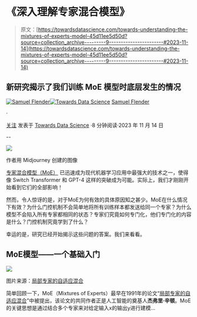 # 《深入理解专家混合模型》

> 原文：[https://towardsdatascience.com/towards-understanding-the-mixtures-of-experts-model-45d11ee5d50d?source=collection_archive---------9-----------------------#2023-11-14](https://towardsdatascience.com/towards-understanding-the-mixtures-of-experts-model-45d11ee5d50d?source=collection_archive---------9-----------------------#2023-11-14)

## 新研究揭示了我们训练 MoE 模型时底层发生的情况

[](https://medium.com/@samuel.flender?source=post_page-----45d11ee5d50d--------------------------------)[![Samuel Flender](../Images/390d82a673de8a8bb11cef66978269b5.png)](https://medium.com/@samuel.flender?source=post_page-----45d11ee5d50d--------------------------------)[](https://towardsdatascience.com/?source=post_page-----45d11ee5d50d--------------------------------)[![Towards Data Science](../Images/a6ff2676ffcc0c7aad8aaf1d79379785.png)](https://towardsdatascience.com/?source=post_page-----45d11ee5d50d--------------------------------) [Samuel Flender](https://medium.com/@samuel.flender?source=post_page-----45d11ee5d50d--------------------------------)

·

[关注](https://medium.com/m/signin?actionUrl=https%3A%2F%2Fmedium.com%2F_%2Fsubscribe%2Fuser%2Fce56d9dcd568&operation=register&redirect=https%3A%2F%2Ftowardsdatascience.com%2Ftowards-understanding-the-mixtures-of-experts-model-45d11ee5d50d&user=Samuel+Flender&userId=ce56d9dcd568&source=post_page-ce56d9dcd568----45d11ee5d50d---------------------post_header-----------) 发表于 [Towards Data Science](https://towardsdatascience.com/?source=post_page-----45d11ee5d50d--------------------------------) ·8 分钟阅读·2023 年 11 月 14 日[](https://medium.com/m/signin?actionUrl=https%3A%2F%2Fmedium.com%2F_%2Fvote%2Ftowards-data-science%2F45d11ee5d50d&operation=register&redirect=https%3A%2F%2Ftowardsdatascience.com%2Ftowards-understanding-the-mixtures-of-experts-model-45d11ee5d50d&user=Samuel+Flender&userId=ce56d9dcd568&source=-----45d11ee5d50d---------------------clap_footer-----------)

--

[](https://medium.com/m/signin?actionUrl=https%3A%2F%2Fmedium.com%2F_%2Fbookmark%2Fp%2F45d11ee5d50d&operation=register&redirect=https%3A%2F%2Ftowardsdatascience.com%2Ftowards-understanding-the-mixtures-of-experts-model-45d11ee5d50d&source=-----45d11ee5d50d---------------------bookmark_footer-----------)![](../Images/84a6c24700294b529c1ea0523bea9a2a.png)

作者用 Midjourney 创建的图像

[专家混合模型（MoE）](/machine-learning-with-expert-models-a-primer-6c74585f223f) 已迅速成为现代机器学习应用中最强大的技术之一，使得像 Switch Transformer 和 GPT-4 这样的突破成为可能。实际上，我们才刚刚开始看到它们的全部影响！

然而，令人惊讶的是，对于MoE为何有效的具体原因知之甚少。MoE在什么情况下有效？为什么门控机制不会简单地将所有训练样本都发送给同一个专家？为什么模型不会陷入所有专家都相同的状态？专家们究竟如何专门化，他们专门化的内容是什么？门控机制究竟学到了什么？

幸运的是，研究已经开始揭示这些问题的答案。我们来看看。

## MoE模型——一个基础入门

![](../Images/6243d227d3ea0a06796504c80d1766a8.png)

图片来源：[局部专家的自适应混合](https://www.cs.toronto.edu/~hinton/absps/jjnh91.pdf)

简单回顾一下，MoE（Mixtures of Experts）最早在1991年的论文“[局部专家的自适应混合](https://www.cs.toronto.edu/~hinton/absps/jjnh91.pdf)”中被提出，该论文的共同作者正是人工智能的奠基人**杰弗里·辛顿**。MoE的关键思想是通过结合多个专家来对给定输入x的输出y进行建模…
